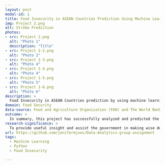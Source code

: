 ```yaml
---
layout: post
modal-id: 1
title: Food Insecurity in ASEAN Countries Prediction Using Machine Learning (ML)
img: Project 2.png
alt: Stroke Prediction
photos:
- src: Project 2.png
  alt: "Photo 1"
  description: "Title"
- src: Project 1-2.png
  alt: "Photo 2"
- src: Project 1-3.png
  alt: "Photo 4"
- src: Project 1-4.png
  alt: "Photo 4"
- src: Project 1-5.png
  alt: "Photo 5"
- src: Project 1-6.png
  alt: "Photo 6"  
description: >
  Food Insecurity in ASEAN Countries prediction by using machine learning (ML)
domain: Food Security
data-source: Food and Agriculture Organization (FAO) and The World Bank data
outcome: >
  In summary, this project has successfully analyzed and predicted the impact of food insecurity (FI) in ASEAN countries, in addition to helping countries other than ASEAN to analyze their own food insecurity and predict food insecurity.
research-significance: >
  To provide useful insight and assist the government in making wise decisions and strategies to reduce food insecurity.
url: https://github.com/jenifermjues/Data-Analytics-group-assignment
tags:
  - Machine Learning
  - Python
  - Food Insecurity

---
```

